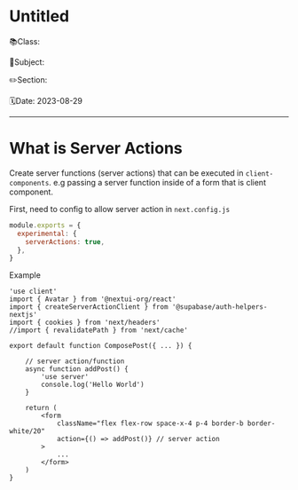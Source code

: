 # Untitled

📚Class: 

📘Subject: <a href="https://github.com/lamula21/cheat-sheets/blob/main/"></a>

✏️Section: 

🗓️Date: 2023-08-29

---

# What is Server Actions

Create server functions (server actions) that can be executed in `client-components`. e.g passing a server function inside of a form that is client component.

First, need to config to allow server action in `next.config.js`
```js
module.exports = {
  experimental: {
    serverActions: true,
  },
}
```

Example 

```tsx
'use client'
import { Avatar } from '@nextui-org/react'
import { createServerActionClient } from '@supabase/auth-helpers-nextjs'
import { cookies } from 'next/headers'
//import { revalidatePath } from 'next/cache'

export default function ComposePost({ ... }) {
	
	// server action/function
	async function addPost() {
		'use server'
		console.log('Hello World')
	}

	return (
		<form
			className="flex flex-row space-x-4 p-4 border-b border-white/20"
			action={() => addPost()} // server action
		>
			...
		</form>
	)
}
```